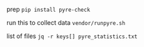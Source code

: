 prep
`pip install pyre-check`

run this to collect data
`vendor/runpyre.sh`

list of files
`jq -r keys[] pyre_statistics.txt ` 
